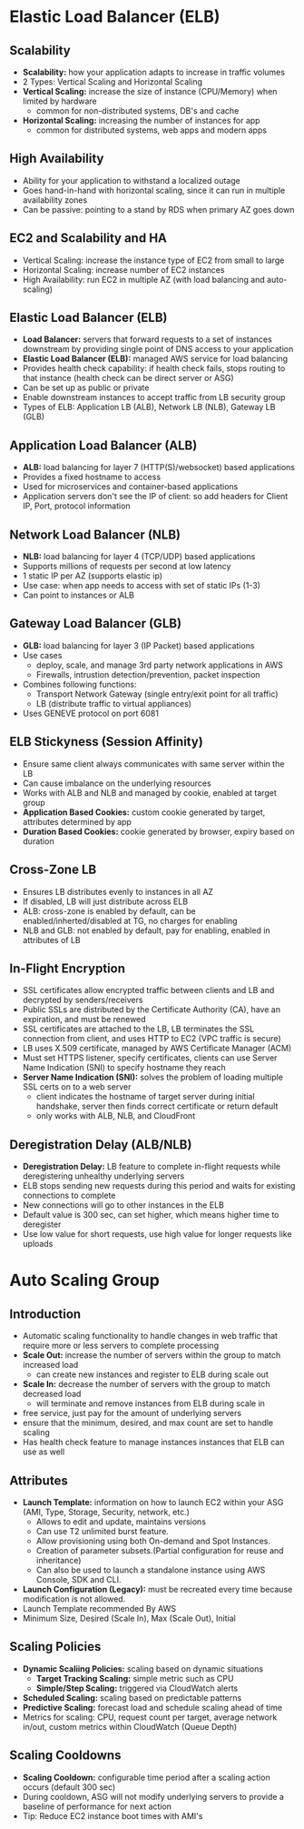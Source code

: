 # Elastic Load Balancer (ELB)

## Scalability
- **Scalability:** how your application adapts to increase in traffic volumes
- 2 Types: Vertical Scaling and Horizontal Scaling
- **Vertical Scaling:** increase the size of instance (CPU/Memory) when limited by hardware
    - common for non-distributed systems, DB's and cache
- **Horizontal Scaling:** increasing the number of instances for app
    - common for distributed systems, web apps and modern apps

## High Availability
- Ability for your application to withstand a localized outage
- Goes hand-in-hand with horizontal scaling, since it can run in multiple availability zones
- Can be passive: pointing to a stand by RDS when primary AZ goes down

## EC2 and Scalability and HA
- Vertical Scaling: increase the instance type of EC2 from small to large
- Horizontal Scaling: increase number of EC2 instances
- High Availability: run EC2 in multiple AZ (with load balancing and auto-scaling)

## Elastic Load Balancer (ELB)
- **Load Balancer:** servers that forward requests to a set of instances downstream by providing single point of DNS access to your application
- **Elastic Load Balancer (ELB):** managed AWS service for load balancing
- Provides health check capability: if health check fails, stops routing to that instance (health check can be direct server or ASG)
- Can be set up as public or private
- Enable downstream instances to accept traffic from LB security group
- Types of ELB: Application LB (ALB), Network LB (NLB), Gateway LB (GLB)

## Application Load Balancer (ALB)
- **ALB:** load balancing for layer 7 (HTTP(S)/websocket) based applications
- Provides a fixed hostname to access
- Used for microservices and container-based applications
- Application servers don't see the IP of client: so add headers for Client IP, Port, protocol information

## Network Load Balancer (NLB)
- **NLB:** load balancing for layer 4 (TCP/UDP) based applications
- Supports millions of requests per second at low latency
- 1 static IP per AZ (supports elastic ip)
- Use case: when app needs to access with set of static IPs (1-3) 
- Can point to instances or ALB

## Gateway Load Balancer (GLB)
- **GLB:** load balancing for layer 3 (IP Packet) based applications
- Use cases
    - deploy, scale, and manage 3rd party network applications in AWS
    - Firewalls, intrustion detection/prevention, packet inspection
- Combines following functions:
    - Transport Network Gateway (single entry/exit point for all traffic)
    - LB (distribute traffic to virtual appliances)
- Uses GENEVE protocol on port 6081

## ELB Stickyness (Session Affinity)
- Ensure same client always communicates with same server within the LB
- Can cause imbalance on the underlying resources
- Works with ALB and NLB and managed by cookie, enabled at target group
- **Application Based Cookies:** custom cookie generated by target, attributes determined by app
- **Duration Based Cookies:** cookie generated by browser, expiry based on duration

## Cross-Zone LB
- Ensures LB distributes evenly to instances in all AZ
- If disabled, LB will just distribute across ELB
- ALB: cross-zone is enabled by default, can be enabled/inherted/disabled at TG, no charges for enabling
- NLB and GLB: not enabled by default, pay for enabling, enabled in attributes of LB

## In-Flight Encryption
- SSL certificates allow encrypted traffic between clients and LB and decrypted by senders/receivers
- Public SSLs are distributed by the Certificate Authority (CA), have an expiration, and must be renewed
- SSL certificates are attached to the LB, LB terminates the SSL connection from client, and uses HTTP to EC2 (VPC traffic is secure)
- LB uses X.509 certificate, managed by AWS Certificate Manager (ACM)
- Must set HTTPS listener, specify certificates, clients can use Server Name Indication (SNI) to specify hostname they reach
- **Server Name Indication (SNI):** solves the problem of loading multiple SSL certs on to a web server
    - client indicates the hostname of target server during initial handshake, server then finds correct certificate or return default
    - only works with ALB, NLB, and CloudFront

## Deregistration Delay (ALB/NLB)
- **Deregistration Delay:** LB feature to complete in-flight requests while deregistering unhealthy underlying servers
- ELB stops sending new requests during this period and waits for existing connections to complete
- New connections will go to other instances in the ELB
- Default value is 300 sec, can set higher, which means higher time to deregister
- Use low value for short requests, use high value for longer requests like uploads

# Auto Scaling Group

## Introduction
- Automatic scaling functionality to handle changes in web traffic that require more or less servers to complete processing
- **Scale Out:** increase the number of servers within the group to match increased load
    - can create new instances and register to ELB during scale out
- **Scale In:** decrease the number of servers with the group to match decreased load
    - will terminate and remove instances from ELB during scale in
- free service, just pay for the amount of underlying servers
- ensure that the minimum, desired, and max count are set to handle scaling
- Has health check feature to manage instances instances that ELB can use as well

## Attributes
- **Launch Template:** information on how to launch EC2 within your ASG (AMI, Type, Storage, Security, network, etc.)
    - Allows to edit and update, maintains versions
    - Can use T2 unlimited burst feature.
    - Allow provisioning using both On-demand and Spot Instances.
    - Creation of parameter subsets.(Partial configuration for reuse and inheritance)
    - Can also be used to launch a standalone instance using AWS Console, SDK and CLI.
- **Launch Configuration (Legacy):** must be recreated every time because modification is not allowed.
- Launch Template recommended By AWS
- Minimum Size, Desired (Scale In), Max (Scale Out), Initial

## Scaling Policies
- **Dynamic Scaliing Policies:** scaling based on dynamic situations
    - **Target Tracking Scaling:** simple metric such as CPU
    - **Simple/Step Scaling:** triggered via CloudWatch alerts
- **Scheduled Scaling:** scaling based on predictable patterns
- **Predictive Scaling:** forecast load and schedule scaling ahead of time
- Metrics for scaling: CPU, request count per target, average network in/out, custom metrics within CloudWatch (Queue Depth)

## Scaling Cooldowns
- **Scaling Cooldown:** configurable time period after a scaling action occurs (default 300 sec)
- During cooldown, ASG will not modify underlying servers to provide a baseline of performance for next action
- Tip: Reduce EC2 instance boot times with AMI's